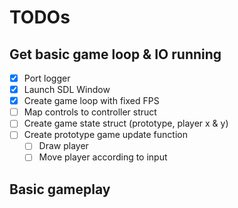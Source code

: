 # TODOs
## Get basic game loop & IO running
 - [X] Port logger
 - [X] Launch SDL Window
 - [X] Create game loop with fixed FPS
 - [ ] Map controls to controller struct
 - [ ] Create game state struct (prototype, player x & y)
 - [ ] Create prototype game update function
    - [ ] Draw player
    - [ ] Move player according to input

## Basic gameplay
